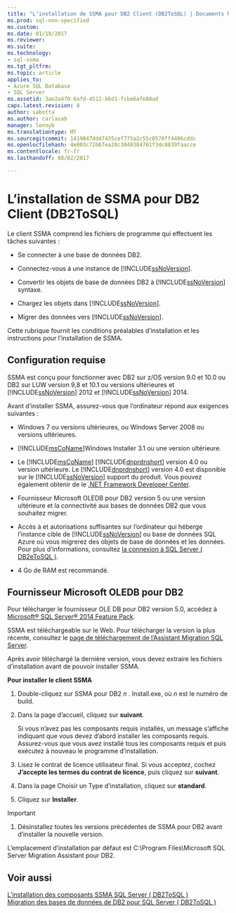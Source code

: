 ```yaml
---
title: "L’installation de SSMA pour DB2 Client (DB2ToSQL) | Documents Microsoft"
ms.prod: sql-non-specified
ms.custom: 
ms.date: 01/19/2017
ms.reviewer: 
ms.suite: 
ms.technology:
- sql-ssma
ms.tgt_pltfrm: 
ms.topic: article
applies_to:
- Azure SQL Database
- SQL Server
ms.assetid: 3ae2a470-6afd-4512-b6d1-fcbe6afe88ad
caps.latest.revision: 8
author: sabotta
ms.author: carlasab
manager: lonnyb
ms.translationtype: MT
ms.sourcegitcommit: 1419847dd47435cef775a2c55c0578ff4406cddc
ms.openlocfilehash: 4e003c72b6fea28c3048384701f3dc8839faacce
ms.contentlocale: fr-fr
ms.lasthandoff: 08/02/2017

---
```

# <a name="installing-ssma-for-db2-client-db2tosql"></a>L’installation de SSMA pour DB2 Client (DB2ToSQL)
Le client SSMA comprend les fichiers de programme qui effectuent les tâches suivantes :  
  
-   Se connecter à une base de données DB2.  
  
-   Connectez-vous à une instance de [!INCLUDE[ssNoVersion](../../includes/ssnoversion_md.md)].  
  
-   Convertir les objets de base de données DB2 à [!INCLUDE[ssNoVersion](../../includes/ssnoversion_md.md)] syntaxe.  
  
-   Chargez les objets dans [!INCLUDE[ssNoVersion](../../includes/ssnoversion_md.md)].  
  
-   Migrer des données vers [!INCLUDE[ssNoVersion](../../includes/ssnoversion_md.md)].  
  
Cette rubrique fournit les conditions préalables d’installation et les instructions pour l’installation de SSMA.  
  
## <a name="prerequisites"></a>Configuration requise  
SSMA est conçu pour fonctionner avec DB2 sur z/OS version 9.0 et 10.0 ou DB2 sur LUW version 9,8 et 10.1 ou versions ultérieures et [!INCLUDE[ssNoVersion](../../includes/ssnoversion_md.md)] 2012 et [!INCLUDE[ssNoVersion](../../includes/ssnoversion_md.md)] 2014.  
  
Avant d’installer SSMA, assurez-vous que l’ordinateur répond aux exigences suivantes :  
  
-   Windows 7 ou versions ultérieures, ou Windows Server 2008 ou versions ultérieures.  
  
-   [!INCLUDE[msCoName](../../includes/msconame_md.md)]Windows Installer 3.1 ou une version ultérieure.  
  
-   Le [!INCLUDE[msCoName](../../includes/msconame_md.md)] [!INCLUDE[dnprdnshort](../../includes/dnprdnshort_md.md)] version 4.0 ou version ultérieure. Le [!INCLUDE[dnprdnshort](../../includes/dnprdnshort_md.md)] version 4.0 est disponible sur le [!INCLUDE[ssNoVersion](../../includes/ssnoversion_md.md)] support du produit. Vous pouvez également obtenir de le [.NET Framework Developer Center](http://go.microsoft.com/fwlink/?LinkId=48882).  
  
-   Fournisseur Microsoft OLEDB pour DB2 version 5 ou une version ultérieure et la connectivité aux bases de données DB2 que vous souhaitez migrer.  
  
-   Accès à et autorisations suffisantes sur l’ordinateur qui héberge l’instance cible de [!INCLUDE[ssNoVersion](../../includes/ssnoversion_md.md)] ou base de données SQL Azure où vous migrerez des objets de base de données et les données. Pour plus d’informations, consultez [la connexion à SQL Server &#40; DB2eToSQL &#41;](../../ssma/db2/connecting-to-sql-server-db2etosql.md).  
  
-   4 Go de RAM est recommandé.  
  
## <a name="microsoft-oledb-provider-for-db2"></a>Fournisseur Microsoft OLEDB pour DB2  
Pour télécharger le fournisseur OLE DB pour DB2 version 5.0, accédez à [Microsoft® SQL Server® 2014 Feature Pack](http://www.microsoft.com/download/details.aspx?id=42295).  
  
SSMA est téléchargeable sur le Web. Pour télécharger la version la plus récente, consultez le [page de téléchargement de l’Assistant Migration SQL Server](http://aka.ms/ssmafordb2).  
  
Après avoir téléchargé la dernière version, vous devez extraire les fichiers d’installation avant de pouvoir installer SSMA.  
  
**Pour installer le client SSMA**  
  
1.  Double-cliquez sur SSMA pour DB2  *n* . Install.exe, où  *n*  est le numéro de build.  
  
2.  Dans la page d’accueil, cliquez sur **suivant**.  
  
    Si vous n’avez pas les composants requis installés, un message s’affiche indiquant que vous devez d’abord installer les composants requis. Assurez-vous que vous avez installé tous les composants requis et puis exécutez à nouveau le programme d’installation.  
  
3.  Lisez le contrat de licence utilisateur final. Si vous acceptez, cochez **J’accepte les termes du contrat de licence**, puis cliquez sur **suivant**.  
  
4.  Dans la page Choisir un Type d’installation, cliquez sur **standard**.  
  
5.  Cliquez sur **Installer**.  
  
> [!IMPORTANT]  
> 1.  Désinstallez toutes les versions précédentes de SSMA pour DB2 avant d’installer la nouvelle version.  
  
L’emplacement d’installation par défaut est C:\Program Files\Microsoft SQL Server Migration Assistant pour DB2.  
  
## <a name="see-also"></a>Voir aussi  
[L’installation des composants SSMA SQL Server &#40; DB2ToSQL &#41;](../../ssma/db2/installing-ssma-components-on-sql-server-db2tosql.md)  
[Migration des bases de données de DB2 pour SQL Server &#40; DB2ToSQL &#41;](../../ssma/db2/migrating-db2-databases-to-sql-server-db2tosql.md)  
  

